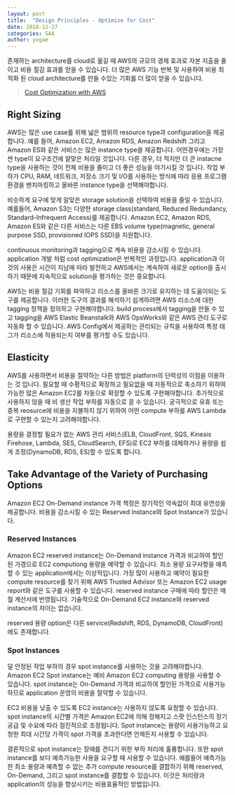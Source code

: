 ```yaml
---
layout: post
title:  "Design Principles - Optimize for Cost"
date: 2018-12-27
categories: SAA
author: yogae
---
```


존재하는 architecture를 cloud로 옮길 때 AWS의 규모의 경제 효과로 자본 지출을 줄이고 비용 절감 효과를 얻을 수 있습니다. 더 많은 AWS 기능 반복 및 사용하여 비용 최적화 된 cloud architecture를 만들 수있는 기회를 더 많이 얻을 수 있습니다.

> [Cost Optimization with AWS](https://d0.awsstatic.com/whitepapers/Cost_Optimization_with_AWS.pdf)

## Right Sizing

AWS는 많은 use case를 위해 넓은 범위의 resource type과 configuration을 제공합니다. 예를 들어, Amazon EC2, Amazon RDS, Amazon Redshift 그리고 Amazon ES와 같은 서비스는 많은 instance type을 제공합니다. 어떤경우에는 가장 싼 type이 요구조건에 알맞은 처리일 것입니다. 다른 경우, 더 적지만 더 큰 instacne type을 사용하는 것이 전체 비용을 줄이고 더 좋은 성능을 야기시킬 것 입니다. 작업 부하가 CPU, RAM, 네트워크, 저장소 크기 및 I/O를 사용하는 방식에 따라 응용 프로그램 환경을 벤치마킹하고 올바른 instance type을 선택해야합니다.

비슷하게 요구에 맞게 알맞은 storage solution을 선택하여 비용을 줄일 수 있습니다. 예를들어, Amazon S3는 다양한 storage class(standard, Reduced Redundancy, Standard-Infrequent Access)를 제공합니다. Amazon EC2, Amazon RDS, Amazon ES와 같은 다른 서비스는 다른 EBS volume type(magnetic, general purpose SSD, provisioned IOPS SSD)을 지원합니다.

continuous monitoring과 tagging으로 계속 비용을 감소시킬 수 있습니다. application 개발 처럼 cost optimization은 반복적인 과정입니다. application과 이것의 사용은 시간이 지남에 따라 발전하고 AWS에서는 계속하여 새로운 option을 출시하기 때문에 지속적으로 solution을 평가하는 것은 중요합니다.

AWS는 비용 절감 기회를 파악하고 리소스를 올바른 크기로 유지하는 데 도움이되는 도구를 제공합니다. 이러한 도구의 결과를 해석하기 쉽게하려면 AWS 리소스에 대한 tagging 정책을 정의하고 구현해야합니다. build process에서 tagging을 만들 수 있고 tagging을 AWS Elastic Beanstalk와 AWS OpsWorks와 같은 AWS 관리 도구로 자동화 할 수 있습니다. AWS Config에서 제공하는 관리되는 규칙을 사용하여 특정 태그가 리소스에 적용되는지 여부를 평가할 수도 있습니다.

## Elasticity

AWS를 사용하면서 비용을 절약하는 다른 방법은 platform의 단력성의 이점을 이용하는 것 입니다. 필요할 때 수평적으로 확장하고 필요없을 때 자동적으로 축소하기 위하여 가능한 많은 Amazon EC2를 자동으로 확장할 수 있도록 구현해야합니다. 추가적으로 사용하지 않을 때 비 생산 작업 부하를 자동으로 끌 수 있습니다. 궁극적으로 유휴 또는 중복 reosurce에 비용을 지불하지 않기 위하여 어떤 compute 부하를 AWS Lambda로 구현할 수 있는지 고려해야합니다.

용량을 결정할 필요가 없는 AWS 관리 서비스(ELB, CloudFront, SQS, Kinesis Firehose, Lambda, SES, CloudSearch, EFS)로 EC2 부하를 대체하거나 용량을 쉽게 조정(DynamoDB, RDS, ES)할 수 있도록 합니다.

## Take Advantage of the Variety of Purchasing Options

Amazon EC2 On-Demand instance 가격 책정은 장기적인 약속없이 최대 유연성을 제공합니다. 비용을 감소시킬 수 있는 Reserved Instance와 Spot Instance가 있습니다. 

### Reserved Instances

Amazon EC2 reserved instance는 On-Demand instance 가격과 비교하여 할인된 가경으로 EC2 computiong 용량을 예약할 수 있습니다. 최소 용량 요구사항을 예측할 수 있는 application에서는 이상적입니다. 가장 많이 사용하고 예약이 필요한  compute resource를 찾기 위해 AWS Trusted Advisor 또는 Amazon EC2 usage report와 같은 도구를 사용할 수 있습니다. reserved instance 구매에 따라 할인은 매월 계산서에 반영됩니다. 기술적으로 On-Demand EC2 instance와 reserved instance의 차이는 없습니다.

reserved 용량 option은 다른 service(Redshift, RDS, DynamoDB, CloudFront)에도 존재합니다.

### Spot Instances

덜 안정된 작업 부하의 경우 spot instance를 사용하는 것을 고려해야합니다. Amazon EC2 Spot instance는 예비 Amazon EC2 computing 용량을 사용할 수 있습니다. spot instance는 On-Demand 가격과 비교하여 할인된 가격으로 사용가능하므로 application 운영의 비용을 절약할 수 있습니다.

EC2 비용을 낮출 수 있도록 EC2 instance는 사용하지 않도록 요청할 수 있습니다. spot instance의 시간별 가격은 Amazon EC2에 의해 정해지고 스팟 인스턴스의 장기 공급 및 수요에 따라 점진적으로 조정됩니다. Spot instance는 용량이 사용가능하고 요청한 최대 시간당 가격이 spot 가격을 초과한다면 언제든지 사용할 수 있습니다.

결론적으로 spot instance는 장애를 견디기 위한 부하 처리에 훌륭합니다. 또한 spot instance를 보다 예측가능한 사용을 요구할 때 사용할 수 있습니다. 예를들어 예측가능한 최소 용량과 예측할 수 없는 추가 compute resource를 결합하기 위해 reserved, On-Demand, 그리고 spot instance를 결합할 수 있습니다. 이것은 처리량과 application의 성능을 향상시키는 비용효율적인 방법입니다.